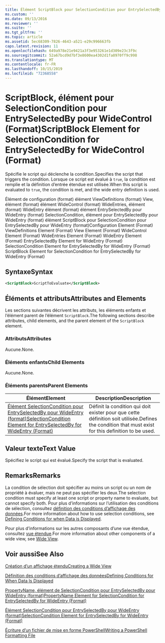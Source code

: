 ```yaml
---
title: Élément ScriptBlock pour SelectionCondition pour EntrySelectedBy pour WideControl (format) | Microsoft Docs
ms.custom: ''
ms.date: 09/13/2016
ms.reviewer: ''
ms.suite: ''
ms.tgt_pltfrm: ''
ms.topic: article
ms.assetid: 5ec68309-7826-4643-a521-e29c996663fb
caps.latest.revision: 11
ms.openlocfilehash: 649a978e21e9421a3f3e953261e1d309e23c3f9c
ms.sourcegitcommit: 52a67bcd9d7bf3e8600ea4302d1fa8970ff9c998
ms.translationtype: MT
ms.contentlocale: fr-FR
ms.lasthandoff: 10/15/2019
ms.locfileid: "72368558"
---
```

# <a name="scriptblock-element-for-selectioncondition-for-entryselectedby-for-widecontrol-format"></a><span data-ttu-id="9a93c-102">ScriptBlock, élément pour SelectionCondition pour EntrySelectedBy pour WideControl (Format)</span><span class="sxs-lookup"><span data-stu-id="9a93c-102">ScriptBlock Element for SelectionCondition for EntrySelectedBy for WideControl (Format)</span></span>

<span data-ttu-id="9a93c-103">Spécifie le script qui déclenche la condition.</span><span class="sxs-lookup"><span data-stu-id="9a93c-103">Specifies the script that triggers the condition.</span></span> <span data-ttu-id="9a93c-104">Lorsque ce script est évalué à `true`, la condition est remplie et la définition d’entrée étendue est utilisée.</span><span class="sxs-lookup"><span data-stu-id="9a93c-104">When this script is evaluated to `true`, the condition is met, and the wide entry definition is used.</span></span>

<span data-ttu-id="9a93c-105">Élément de configuration (format) élément ViewDefinitions (format) View, élément (format) élément WideControl (format) WideEntries, élément (format) WideEntry élément (format) élément EntrySelectedBy pour WideEntry (format) SelectionCondition, élément pour EntrySelectedBy pour WideEntry (format) élément ScriptBlock pour SelectionCondition pour EntrySelectedBy pour WideEntry (format)</span><span class="sxs-lookup"><span data-stu-id="9a93c-105">Configuration Element (Format) ViewDefinitions Element (Format) View Element (Format) WideControl Element (Format) WideEntries Element (Format) WideEntry Element (Format) EntrySelectedBy Element for WideEntry (Format) SelectionCondition Element for EntrySelectedBy for WideEntry (Format) ScriptBlock Element for SelectionCondition for EntrySelectedBy for WideEntry (Format)</span></span>

## <a name="syntax"></a><span data-ttu-id="9a93c-106">Syntaxe</span><span class="sxs-lookup"><span data-stu-id="9a93c-106">Syntax</span></span>

```xml
<ScriptBlock>ScriptToEvaluate</ScriptBlock>
```

## <a name="attributes-and-elements"></a><span data-ttu-id="9a93c-107">Éléments et attributs</span><span class="sxs-lookup"><span data-stu-id="9a93c-107">Attributes and Elements</span></span>

<span data-ttu-id="9a93c-108">Les sections suivantes décrivent les attributs, les éléments enfants et l’élément parent de l’élément `ScriptBlock`.</span><span class="sxs-lookup"><span data-stu-id="9a93c-108">The following sections describe attributes, child elements, and the parent element of the `ScriptBlock` element.</span></span>

### <a name="attributes"></a><span data-ttu-id="9a93c-109">Attributs</span><span class="sxs-lookup"><span data-stu-id="9a93c-109">Attributes</span></span>

<span data-ttu-id="9a93c-110">Aucune.</span><span class="sxs-lookup"><span data-stu-id="9a93c-110">None.</span></span>

### <a name="child-elements"></a><span data-ttu-id="9a93c-111">Éléments enfants</span><span class="sxs-lookup"><span data-stu-id="9a93c-111">Child Elements</span></span>

<span data-ttu-id="9a93c-112">Aucune.</span><span class="sxs-lookup"><span data-stu-id="9a93c-112">None.</span></span>

### <a name="parent-elements"></a><span data-ttu-id="9a93c-113">Éléments parents</span><span class="sxs-lookup"><span data-stu-id="9a93c-113">Parent Elements</span></span>

|<span data-ttu-id="9a93c-114">Élément</span><span class="sxs-lookup"><span data-stu-id="9a93c-114">Element</span></span>|<span data-ttu-id="9a93c-115">Description</span><span class="sxs-lookup"><span data-stu-id="9a93c-115">Description</span></span>|
|-------------|-----------------|
|[<span data-ttu-id="9a93c-116">Élément SelectionCondition pour EntrySelectedBy pour WideEntry (format)</span><span class="sxs-lookup"><span data-stu-id="9a93c-116">SelectionCondition Element for EntrySelectedBy for WideEntry (Format)</span></span>](./selectioncondition-element-for-entryselectedby-for-widecontrol-format.md)|<span data-ttu-id="9a93c-117">Définit la condition qui doit exister pour que cette définition soit utilisée.</span><span class="sxs-lookup"><span data-stu-id="9a93c-117">Defines the condition that must exist for this definition to be used.</span></span>|

## <a name="text-value"></a><span data-ttu-id="9a93c-118">Valeur texte</span><span class="sxs-lookup"><span data-stu-id="9a93c-118">Text Value</span></span>

<span data-ttu-id="9a93c-119">Spécifiez le script qui est évalué.</span><span class="sxs-lookup"><span data-stu-id="9a93c-119">Specify the script that is evaluated.</span></span>

## <a name="remarks"></a><span data-ttu-id="9a93c-120">Remarks</span><span class="sxs-lookup"><span data-stu-id="9a93c-120">Remarks</span></span>

<span data-ttu-id="9a93c-121">La condition de sélection doit spécifier au moins un script ou un nom de propriété à évaluer, mais ne peut pas spécifier les deux.</span><span class="sxs-lookup"><span data-stu-id="9a93c-121">The selection condition must specify at least one script or property name to evaluate, but cannot specify both.</span></span> <span data-ttu-id="9a93c-122">Pour plus d’informations sur l’utilisation des conditions de sélection, consultez [définition des conditions d’affichage des données](./defining-conditions-for-displaying-data.md).</span><span class="sxs-lookup"><span data-stu-id="9a93c-122">For more information about how to use selection conditions, see [Defining Conditions for when Data is Displayed](./defining-conditions-for-displaying-data.md).</span></span>

<span data-ttu-id="9a93c-123">Pour plus d’informations sur les autres composants d’une vue étendue, consultez [vue étendue](./creating-a-wide-view.md).</span><span class="sxs-lookup"><span data-stu-id="9a93c-123">For more information about other components of a wide view, see [Wide View](./creating-a-wide-view.md).</span></span>

## <a name="see-also"></a><span data-ttu-id="9a93c-124">Voir aussi</span><span class="sxs-lookup"><span data-stu-id="9a93c-124">See Also</span></span>

[<span data-ttu-id="9a93c-125">Création d’un affichage étendu</span><span class="sxs-lookup"><span data-stu-id="9a93c-125">Creating a Wide View</span></span>](./creating-a-wide-view.md)

[<span data-ttu-id="9a93c-126">Définition des conditions d’affichage des données</span><span class="sxs-lookup"><span data-stu-id="9a93c-126">Defining Conditions for When Data Is Displayed</span></span>](./defining-conditions-for-displaying-data.md)

[<span data-ttu-id="9a93c-127">PropertyName, élément de SelectionCondition pour EntrySelectedBy pour WideEntry (format)</span><span class="sxs-lookup"><span data-stu-id="9a93c-127">PropertyName Element for SelectionCondition for EntrySelectedBy for WideEntry (Format)</span></span>](./propertyname-element-for-selectioncondition-for-entryselectedby-for-wideentry-format.md)

[<span data-ttu-id="9a93c-128">Élément SelectionCondition pour EntrySelectedBy pour WideEntry (format)</span><span class="sxs-lookup"><span data-stu-id="9a93c-128">SelectionCondition Element for EntrySelectedBy for WideEntry (Format)</span></span>](./selectioncondition-element-for-entryselectedby-for-widecontrol-format.md)

[<span data-ttu-id="9a93c-129">Écriture d’un fichier de mise en forme PowerShell</span><span class="sxs-lookup"><span data-stu-id="9a93c-129">Writing a PowerShell Formatting File</span></span>](./writing-a-powershell-formatting-file.md)
